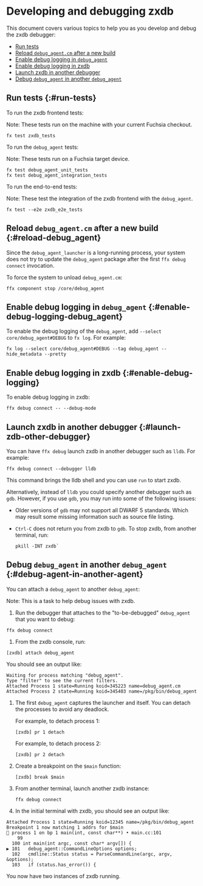 # Developing and debugging zxdb

This document covers various topics to help you as you develop and debug the
zxdb debugger:

* [Run tests](#run-tests)
* [Reload `debug_agent.cm` after a new build](#reload-debug_agent)
* [Enable debug logging in `debug_agent`](#enable-debug-logging-debug_agent)
* [Enable debug logging in zxdb](#enable-debug-logging)
* [Launch zxdb in another debugger](#launch-zdb-other-debugger)
* [Debug `debug_agent` in another `debug_agent`](#debug-agent-in-another-agent)

## Run tests {:#run-tests}

To run the zxdb frontend tests:

Note: These tests run on the machine with your current Fuchsia checkout.

```posix-terminal
fx test zxdb_tests
```

To run the `debug_agent` tests:

Note: These tests run on a Fuchsia target device.

```posix-terminal
fx test debug_agent_unit_tests
fx test debug_agent_integration_tests
```

To run the end-to-end tests:

Note: These test the integration of the zxdb frontend with the `debug_agent`.

```posix-terminal
fx test --e2e zxdb_e2e_tests
```

## Reload `debug_agent.cm` after a new build {:#reload-debug_agent}

Since the `debug_agent_launcher` is a long-running process, your system does
not try to update the `debug_agent` package after the first `ffx debug connect`
invocation.

To force the system to unload `debug_agent.cm`:

```posix-terminal
ffx component stop /core/debug_agent
```

## Enable debug logging in `debug_agent` {:#enable-debug-logging-debug_agent}

To enable the debug logging of the `debug_agent`, add
`--select core/debug_agent#DEBUG` to `fx log`. For example:

```posix-terminal
fx log --select core/debug_agent#DEBUG --tag debug_agent --hide_metadata --pretty
```

## Enable debug logging in zxdb {:#enable-debug-logging}

To enable debug logging in zxdb:

```posix-terminal
ffx debug connect -- --debug-mode
```

## Launch zxdb in another debugger {:#launch-zdb-other-debugger}

You can have `ffx debug` launch zxdb in another debugger such as `lldb`. For
example:

```posix-terminal
ffx debug connect --debugger lldb
```

This command brings the lldb shell and you can use `run` to start zxdb.

Alternatively, instead of `lldb` you could specify another debugger such as `gdb`.
However, if you use `gdb`, you may run into some of the following issues:

  * Older versions of `gdb` may not support all DWARF 5 standards. Which may
    result some missing information such as source file listing.
  * `Ctrl-C` does not return you from zxdb to `gdb`. To stop zxdb, from another
    terminal, run:

    ```posix-terminal
    pkill -INT zxdb`
    ```

## Debug `debug_agent` in another `debug_agent` {:#debug-agent-in-another-agent}

You can attach a `debug_agent` to another `debug_agent`:

Note: This is a task to help debug issues with zxdb.

1. Run the debugger that attaches to the "to-be-debugged" `debug_agent` that you
   want to debug:

  ```posix-terminal
  ffx debug connect
  ```

1. From the zxdb console, run:

  ```none {:.devsite-disable-click-to-copy}
  [zxdb] attach debug_agent
  ```

  You should see an output like:

  ```none {:.devsite-disable-click-to-copy}
  Waiting for process matching "debug_agent".
  Type "filter" to see the current filters.
  Attached Process 1 state=Running koid=345223 name=debug_agent.cm
  Attached Process 2 state=Running koid=345403 name=/pkg/bin/debug_agent
  ```

1. The first `debug_agent` captures the launcher and itself. You can detach the
   processes to avoid any deadlock.

   For example, to detach process 1:

   ```none {:.devsite-disable-click-to-copy}
   [zxdb] pr 1 detach
   ```

   For example, to detach process 2:

   ```none {:.devsite-disable-click-to-copy}
   [zxdb] pr 2 detach
   ```

1. Create a breakpoint on the `$main` function:

   ```none {:.devsite-disable-click-to-copy}
   [zxdb] break $main
   ```

1. From another terminal, launch another zxdb instance:

   ```posix-terminal
   ffx debug connect
   ```

1. In the initial terminal with zxdb, you should see an output like:

  ```none {:.devsite-disable-click-to-copy}
  Attached Process 1 state=Running koid=12345 name=/pkg/bin/debug_agent
  Breakpoint 1 now matching 1 addrs for $main
  🛑 process 1 on bp 1 main(int, const char**) • main.cc:101
      99
    100 int main(int argc, const char* argv[]) {
  ▶ 101   debug_agent::CommandLineOptions options;
    102   cmdline::Status status = ParseCommandLine(argc, argv, &options);
    103   if (status.has_error()) {
  ```

  You now have two instances of zxdb running.
